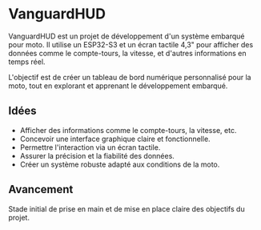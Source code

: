 # VanguardHUD

VanguardHUD est un projet de développement d'un système embarqué pour moto. Il utilise un ESP32-S3 et un écran tactile 4,3" pour afficher des données comme le compte-tours, la vitesse, et d'autres informations en temps réel.

L'objectif est de créer un tableau de bord numérique personnalisé pour la moto, tout en explorant et apprenant le développement embarqué.

## Idées

- Afficher des informations comme le compte-tours, la vitesse, etc.
- Concevoir une interface graphique claire et fonctionnelle.
- Permettre l'interaction via un écran tactile.
- Assurer la précision et la fiabilité des données.
- Créer un système robuste adapté aux conditions de la moto.

## Avancement

Stade initial de prise en main et de mise en place claire des objectifs du projet.
